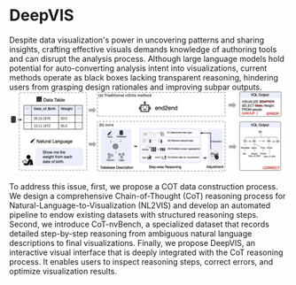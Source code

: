# DeepVIS
Despite data visualization's power in uncovering patterns and sharing insights, crafting effective visuals demands knowledge of authoring tools and can disrupt the analysis process. Although large language models hold potential for auto-converting analysis intent into visualizations, current methods operate as black boxes lacking transparent reasoning, hindering users from grasping design rationales and improving subpar outputs.
![img](https://github.com/Bvivib-shuai/DeepVIS/raw/main/img/teaser.png)

To address this issue, first, we propose a COT data construction process. We design a comprehensive Chain-of-Thought (CoT) reasoning process for Natural-Language-to-Visualization (NL2VIS) and develop an automated pipeline to endow existing datasets with structured reasoning steps. Second, we introduce CoT-nvBench, a specialized dataset that records detailed step-by-step reasoning from ambiguous natural language descriptions to final visualizations. Finally, we propose DeepVIS, an interactive visual interface that is deeply integrated with the CoT reasoning process. It enables users to inspect reasoning steps, correct errors, and optimize visualization results.  
